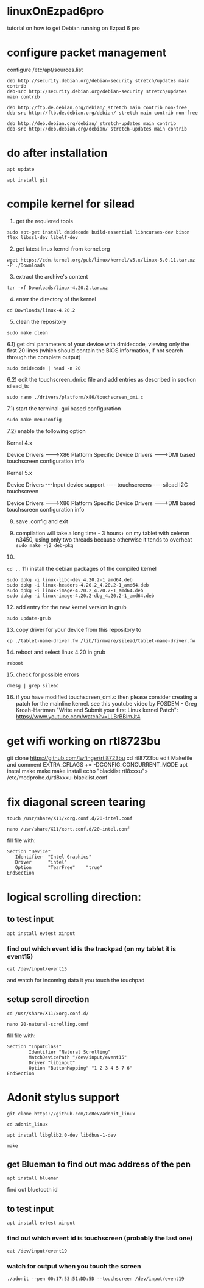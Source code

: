 # linuxOnEzpad6pro
tutorial on how to get Debian running on Ezpad 6 pro

# configure packet management
configure /etc/apt/sources.list

```
deb http://security.debian.org/debian-security stretch/updates main contrib
deb-src http://security.debian.org/debian-security stretch/updates main contrib

deb http://ftp.de.debian.org/debian/ stretch main contrib non-free
deb-src http://ftb.de.debian.org/debian/ stretch main contrib non-free

deb http://deb.debian.org/debian/ stretch-updates main contrib
deb-src http://deb.debian.org/debian/ stretch-updates main contrib
```

# do after installation
```apt update```

```apt install git```

# compile kernel for silead
1) get the requiered tools

```sudo apt-get install dmidecode build-essential libncurses-dev bison flex libssl-dev libelf-dev```

2) get latest linux kernel from kernel.org

```wget https://cdn.kernel.org/pub/linux/kernel/v5.x/linux-5.0.11.tar.xz -P ./Downloads```

3) extract the archive's content

```tar -xf Downloads/linux-4.20.2.tar.xz```

4) enter the directory of the kernel

```cd Downloads/linux-4.20.2```

5) clean the repository

```sudo make clean```

6.1) get dmi parameters of your device with dmidecode, viewing only the first 20 lines (which should contain the BIOS information, if not search through the complete output)

```sudo dmidecode | head -n 20```

6.2) edit the touchscreen_dmi.c file and add entries as described in section silead_ts

```sudo nano ./drivers/platform/x86/touchscreen_dmi.c```

7.1) start the terminal-gui based configuration

```sudo make menuconfig```

7.2) enable the following option

Kernal 4.x

Device Drivers  --->X86 Platform Specific Device Drivers  --->DMI based touchscreen configuration info

Kernel 5.x

Device Drivers  ---Input device support ---- touchscreens ----silead I2C touchscreen

Device Drivers  --->X86 Platform Specific Device Drivers  --->DMI based touchscreen configuration info

8) save .config and exit

9) compilation will take a long time - 3 hours+ on my tablet with celeron n3450, using only two threads because otherwise it tends to overheat
```sudo make -j2 deb-pkg```
10)
```cd ..```
11) install the debian packages of the compiled kernel
```
sudo dpkg -i linux-libc-dev_4.20.2-1_amd64.deb
sudo dpkg -i linux-headers-4.20.2_4.20.2-1_amd64.deb
sudo dpkg -i linux-image-4.20.2_4.20.2-1_amd64.deb
sudo dpkg -i linux-image-4.20.2-dbg_4.20.2-1_amd64.deb
```

12) add entry for the new kernel version in grub

```sudo update-grub```

13) copy driver for your device from this repository to

```cp ./tablet-name-driver.fw /lib/firmware/silead/tablet-name-driver.fw```

14) reboot and select linux 4.20 in grub

```reboot```

15) check for possible errors

```dmesg | grep silead```

16) if you have modified touchscreen_dmi.c then please consider creating a patch for the mainline kernel.
see this youtube video by FOSDEM - Greg Kroah-Hartman "Write and Submit your first Linux kernel Patch": https://www.youtube.com/watch?v=LLBrBBImJt4

# get wifi working on rtl8723bu
git clone https://github.com/lwfinger/rtl8723bu
cd rtl8723bu
edit Makefile and comment EXTRA_CFLAGS += -DCONFIG_CONCURRENT_MODE
apt instal make
make
make install
echo "blacklist rtl8xxxu"> /etc/modprobe.d/rtl8xxxu-blacklist.conf

# fix diagonal screen tearing
```touch /usr/share/X11/xorg.conf.d/20-intel.conf```

```nano /usr/share/X11/xort.conf.d/20-intel.conf```

fill file with:

```
Section "Device"
   Identifier  "Intel Graphics"
   Driver      "intel"
   Option      "TearFree"    "true"
EndSection
```

# logical scrolling direction:
## to test input
```apt install evtest xinput```
### find out which event id is the trackpad (on my tablet it is event15)
```cat /dev/input/event15```

and watch for incoming data it you touch the touchpad
## setup scroll direction
```cd /usr/share/X11/xorg.conf.d/```

```nano 20-natural-scrolling.conf```

fill file with:

```
Section "InputClass"
        Identifier "Natural Scrolling"
        MatchDevicePath "/dev/input/event15"
        Driver "libinput"
        Option "ButtonMapping" "1 2 3 4 5 7 6"
EndSection
```



# Adonit stylus support
```git clone https://github.com/GeReV/adonit_linux```

```cd adonit_linux```

```apt install libglib2.0-dev libdbus-1-dev```

```make```

## get Blueman to find out mac address of the pen
```apt install blueman```

find out bluetooth id
## to test input
```apt install evtest xinput```
### find out which event id is touchscreen (probably the last one)
```cat /dev/input/event19```
### watch for output when you touch the screen

```./adonit --pen 00:17:53:51:DD:5D --touchscreen /dev/input/event19```

